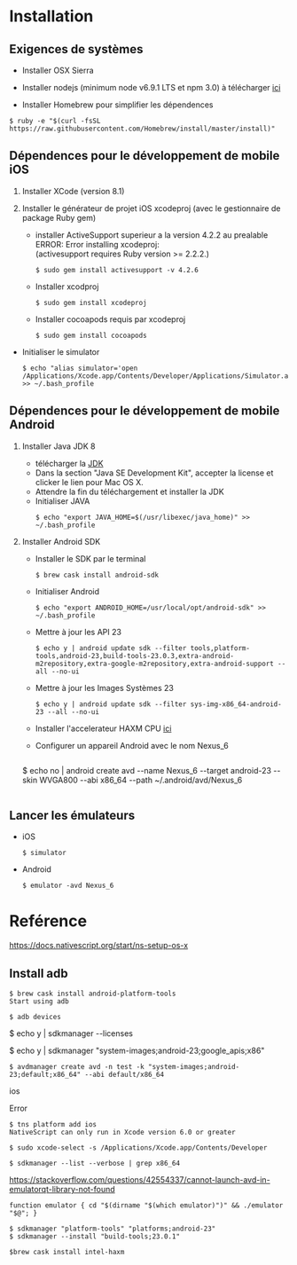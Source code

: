 # Installation

## Exigences de systèmes

* Installer OSX Sierra

* Installer nodejs (minimum node v6.9.1 LTS et npm 3.0) à télécharger [ici](https://nodejs.org/en/download/)

* Installer Homebrew pour simplifier les dépendences

```
$ ruby -e "$(curl -fsSL https://raw.githubusercontent.com/Homebrew/install/master/install)"
```

## Dépendences pour le développement de mobile iOS
1. Installer XCode (version 8.1)

2. Installer le générateur de projet iOS xcodeproj (avec le gestionnaire de package Ruby gem)
   * installer ActiveSupport superieur a la version 4.2.2 au prealable  
       ERROR: Error installing xcodeproj:   
       (activesupport requires Ruby version >= 2.2.2.)
      ```   
      $ sudo gem install activesupport -v 4.2.6
      ```

   * Installer xcodproj
      ```
      $ sudo gem install xcodeproj
      ```

   * Installer cocoapods requis par xcodeproj
      ```
      $ sudo gem install cocoapods
      ```

  * Initialiser le simulator 
      ```
      $ echo "alias simulator='open /Applications/Xcode.app/Contents/Developer/Applications/Simulator.app'" >> ~/.bash_profile
      ```

## Dépendences pour le développement de mobile Android

1. Installer Java JDK 8 
   * télécharger la [JDK](http://www.oracle.com/technetwork/java/javase/downloads/jdk8-downloads-2133151.html)  
   * Dans la section "Java SE Development Kit", accepter la license et clicker le lien pour Mac OS X.  
   * Attendre la fin du téléchargement et installer la JDK
   * Initialiser JAVA  
      ```
      $ echo "export JAVA_HOME=$(/usr/libexec/java_home)" >> ~/.bash_profile
      ```
2. Installer Android SDK

   * Installer le SDK par le terminal  
      ```
      $ brew cask install android-sdk
      ```
   * Initialiser Android  
      ```
      $ echo "export ANDROID_HOME=/usr/local/opt/android-sdk" >> ~/.bash_profile
      ```
   * Mettre à jour les API 23   
      ```
      $ echo y | android update sdk --filter tools,platform-tools,android-23,build-tools-23.0.3,extra-android-m2repository,extra-google-m2repository,extra-android-support --all --no-ui
      ```
   * Mettre à jour les Images Systèmes 23   
      ```
      $ echo y | android update sdk --filter sys-img-x86_64-android-23 --all --no-ui 
      ```
      
      
   * Installer l'accelerateur HAXM CPU  [ici](https://software.intel.com/sites/default/files/managed/38/16/haxm-macosx_v6_0_3.zip)
   
   * Configurer un appareil Android avec le nom Nexus_6
   
      ```
   $ echo no | android create avd --name Nexus_6 --target android-23 --skin WVGA800 --abi x86_64 --path ~/.android/avd/Nexus_6
      ```
   
## Lancer les émulateurs

  * iOS  
      ```
      $ simulator
      ```
  * Android  
      ```
      $ emulator -avd Nexus_6
      ```

# Reférence

https://docs.nativescript.org/start/ns-setup-os-x



## Install adb

```
$ brew cask install android-platform-tools
Start using adb
```

```
$ adb devices
```

$ echo y | sdkmanager --licenses

$ echo y | sdkmanager "system-images;android-23;google_apis;x86"

```
$ avdmanager create avd -n test -k "system-images;android-23;default;x86_64" --abi default/x86_64
```

ios

Error

```
$ tns platform add ios
NativeScript can only run in Xcode version 6.0 or greater
```

```
$ sudo xcode-select -s /Applications/Xcode.app/Contents/Developer
```

```
$ sdkmanager --list --verbose | grep x86_64
```

https://stackoverflow.com/questions/42554337/cannot-launch-avd-in-emulatorqt-library-not-found

```
function emulator { cd "$(dirname "$(which emulator)")" && ./emulator "$@"; }
```

```
$ sdkmanager "platform-tools" "platforms;android-23"
$ sdkmanager --install "build-tools;23.0.1"
```

```
$brew cask install intel-haxm
```
